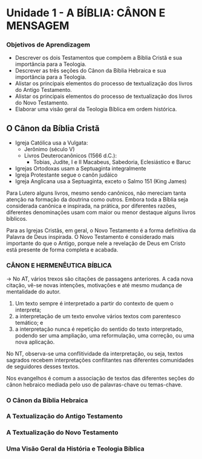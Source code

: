 # Unidade 1 - A BÍBLIA: CÂNON E MENSAGEM

### Objetivos de Aprendizagem

- Descrever os dois Testamentos que compõem a Bíblia Cristã e sua importância para a Teologia.
- Descrever as três seções do Cânon da Bíblia Hebraica e sua importância para a Teologia.
- Alistar os principais elementos do processo de textualização dos livros do Antigo Testamento.
- Alistar os principais elementos do processo de textualização dos livros do Novo Testamento.
- Elaborar uma visão geral da Teologia Bíblica em ordem histórica.


## O Cânon da Bíblia Cristã

- Igreja Católica usa a Vulgata: 
  - Jerônimo (século V)
  - Livros Deuterocanônicos (1566 d.C.):
    - Tobias, Judite, I e II Macabeus, Sabedoria, Eclesiástico e Baruc
- Igrejas Ortodoxas usam a Septuaginta integralmente
- Igreja Protestante segue o canôn judáico
- Igreja Anglicana usa a Septuaginta, exceto o Salmo 151 (King James)

Para Lutero alguns livros, mesmo sendo canônicos, não mereciam tanta atenção na formação da doutrina como outros. Embora toda a Bíblia seja considerada canônica e inspirada, na prática, por diferentes razões, diferentes denominações usam com maior ou menor destaque alguns livros bíblicos.

Para as Igrejas Cristãs, em geral, o Novo Testamento é a forma definitiva da Palavra de Deus inspirada. O Novo Testamento é considerado mais importante do que o Antigo, porque nele a revelação de Deus em Cristo está presente de forma completa e acabada.

### CÂNON E HERMENÊUTICA BÍBLICA

-> No AT, vários trexos são citações de passagens anteriores. A cada nova citação, vê-se novas intenções, motivações e até mesmo mudança de mentalidade do autor.

1. Um texto sempre é interpretado a partir do contexto de quem o interpreta;
2. a interpretação de um texto envolve vários textos com parentesco temático; e
3. a interpretação nunca é repetição do sentido do texto interpretado, podendo ser uma ampliação, uma reformulação, uma correção, ou uma nova aplicação.


No NT, observa-se uma conflitividade da interpretação, ou seja, textos sagrados recebem interpretações conflitantes nas diferentes comunidades de seguidores desses textos. 

Nos evangelhos é comum a associação de textos das diferentes seções do cânon hebraico mediada pelo uso de palavras-chave ou temas-chave.




### O Cânon da Bíblia Hebraica

### A Textualização do Antigo Testamento

### A Textualização do Novo Testamento

### Uma Visão Geral da História e Teologia Bíblica